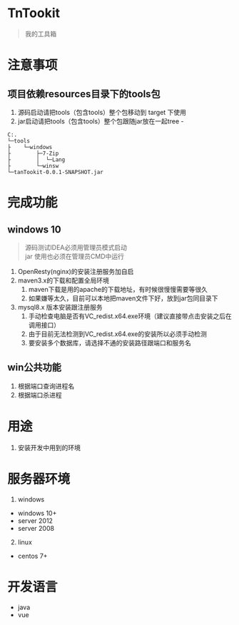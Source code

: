 # TnTookit
> 我的工具箱

# 注意事项
## 项目依赖resources目录下的tools包
1. 源码启动请把tools（包含tools）整个包移动到 target 下使用
2. jar启动请把tools（包含tools）整个包跟随jar放在一起tree -
```text
C:.
└─tools
├    └─windows
├        ├─7-Zip
├        │  └─Lang
├        └─winsw
└─tanTookit-0.0.1-SNAPSHOT.jar
```


# 完成功能
## windows 10
> 源码测试IDEA必须用管理员模式启动    
> jar 使用也必须在管理员CMD中运行   
1. OpenResty(nginx)的安装注册服务加自启
2. maven3.x的下载和配置全局环境
   1. maven下载是用的apache的下载地址，有时候很慢慢需要等很久
   2. 如果嫌等太久，目前可以本地把maven文件下好，放到jar包同目录下
3. mysql8.x 版本安装跟注册服务   
   1. 手动检查电脑是否有VC_redist.x64.exe环境（建议直接带点击安装之后在调用接口）
   2. 由于目前无法检测到VC_redist.x64.exe的安装所以必须手动检测
   3. 要安装多个数据库，请选择不通的安装路径跟端口和服务名
## win公共功能
1. 根据端口查询进程名
2. 根据端口杀进程

# 用途
1. 安装开发中用到的环境

# 服务器环境
1. windows 
- windows 10+
- server 2012
- server 2008
2. linux
- centos 7+

# 开发语言
- java
- vue